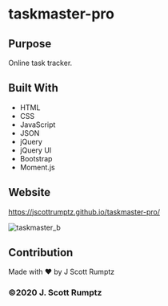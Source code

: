 # taskmaster-pro

## Purpose
Online task tracker.

## Built With
* HTML
* CSS
* JavaScript
* JSON
* jQuery
* jQuery UI
* Bootstrap
* Moment.js

## Website
https://jscottrumptz.github.io/taskmaster-pro/

![taskmaster_b](https://user-images.githubusercontent.com/74981245/104666463-984b7880-5699-11eb-977b-2050b32ee6c9.jpg)

## Contribution
Made with ❤️ by J Scott Rumptz

### ©️2020 J. Scott Rumptz 
